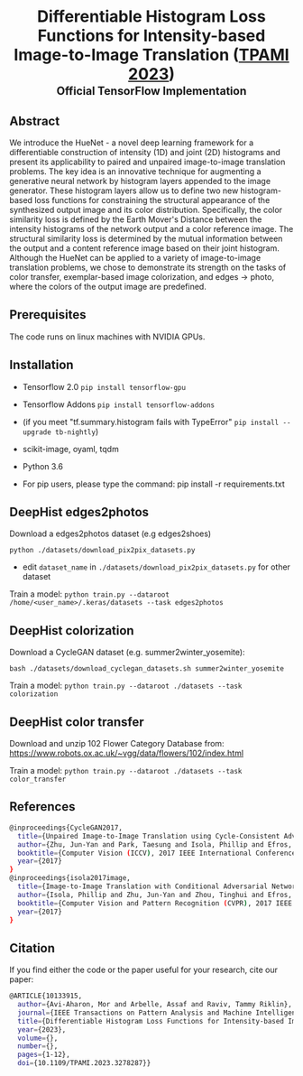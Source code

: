 <div align="center">

# Differentiable Histogram Loss Functions for Intensity-based Image-to-Image Translation ([TPAMI 2023](https://ieeexplore.ieee.org/document/10133915))<br><sub><sub>Official TensorFlow Implementation</sub></sub>
</div> 

## Abstract
We introduce the HueNet - a novel deep learning framework for a differentiable construction of intensity (1D) and joint (2D) histograms and present its applicability to paired and unpaired image-to-image translation problems. The key idea is an innovative technique for augmenting a generative neural network by histogram layers appended to the image generator. These histogram layers allow us to define two new histogram-based loss functions for constraining the structural appearance of the synthesized output image and its color distribution. Specifically, the color similarity loss is defined by the Earth Mover's Distance between the intensity histograms of the network output and a color reference image. The structural similarity loss is determined by the mutual information between the output and a content reference image based on their joint histogram. Although the HueNet can be applied to a variety of image-to-image translation problems, we chose to demonstrate its strength on the tasks of color transfer, exemplar-based image colorization, and edges → photo, where the colors of the output image are predefined. 

Prerequisites
-------------------------------------------------------------
The code runs on linux machines with NVIDIA GPUs. 


Installation 
-------------------------------------------------------------
- Tensorflow 2.0 `pip install tensorflow-gpu`
- Tensorflow Addons `pip install tensorflow-addons`
- (if you meet "tf.summary.histogram fails with TypeError" `pip install --upgrade tb-nightly`)
- scikit-image, oyaml, tqdm
- Python 3.6
	
- For pip users, please type the command:
	pip install -r requirements.txt


DeepHist edges2photos
-------------------------------------------------------------
Download a edges2photos dataset (e.g edges2shoes)

`python ./datasets/download_pix2pix_datasets.py`

* edit `dataset_name` in `./datasets/download_pix2pix_datasets.py`  for other dataset

Train a model:
`python train.py --dataroot /home/<user_name>/.keras/datasets --task edges2photos`


DeepHist colorization
-------------------------------------------------------------
Download a CycleGAN dataset (e.g. summer2winter_yosemite):

`bash ./datasets/download_cyclegan_datasets.sh summer2winter_yosemite`

Train a model:
`python train.py --dataroot ./datasets --task colorization`


DeepHist color transfer
-------------------------------------------------------------
Download and unzip 102 Flower Category Database from:
https://www.robots.ox.ac.uk/~vgg/data/flowers/102/index.html

Train a model:
`python train.py --dataroot ./datasets --task color_transfer`


References
-------------------------------------------------------------
```sh
@inproceedings{CycleGAN2017,
  title={Unpaired Image-to-Image Translation using Cycle-Consistent Adversarial Networkss},
  author={Zhu, Jun-Yan and Park, Taesung and Isola, Phillip and Efros, Alexei A},
  booktitle={Computer Vision (ICCV), 2017 IEEE International Conference on},
  year={2017}
}
@inproceedings{isola2017image,
  title={Image-to-Image Translation with Conditional Adversarial Networks},
  author={Isola, Phillip and Zhu, Jun-Yan and Zhou, Tinghui and Efros, Alexei A},
  booktitle={Computer Vision and Pattern Recognition (CVPR), 2017 IEEE Conference on},
  year={2017}
}
```

Citation
-------------------------------------------------------------
If you find either the code or the paper useful for your research, cite our paper:
```sh
@ARTICLE{10133915,
  author={Avi-Aharon, Mor and Arbelle, Assaf and Raviv, Tammy Riklin},
  journal={IEEE Transactions on Pattern Analysis and Machine Intelligence}, 
  title={Differentiable Histogram Loss Functions for Intensity-based Image-to-Image Translation}, 
  year={2023},
  volume={},
  number={},
  pages={1-12},
  doi={10.1109/TPAMI.2023.3278287}}
```

